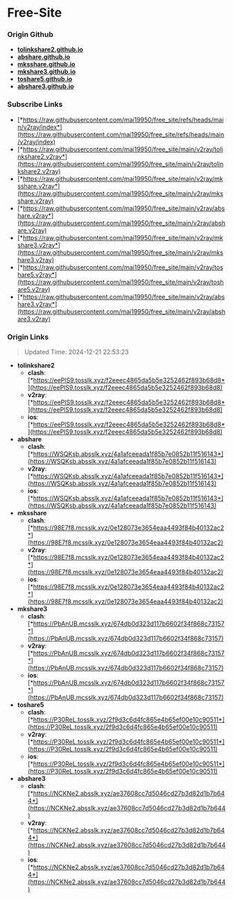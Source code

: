 # Free-Site

### Origin Github

- [**tolinkshare2.github.io**](https://github.com/tolinkshare2/tolinkshare2.github.io)
- [**abshare.github.io**](https://github.com/abshare/abshare.github.io)
- [**mksshare.github.io**](https://github.com/mksshare/mksshare.github.io)
- [**mkshare3.github.io**](https://github.com/mkshare3/mkshare3.github.io)
- [**toshare5.github.io**](https://github.com/toshare5/toshare5.github.io)
- [**abshare3.github.io**](https://github.com/abshare3/abshare3.github.io)

### Subscribe Links

- [*https://raw.githubusercontent.com/mai19950/free_site/refs/heads/main/v2ray/index*](https://raw.githubusercontent.com/mai19950/free_site/refs/heads/main/v2ray/index)
- [*https://raw.githubusercontent.com/mai19950/free_site/main/v2ray/tolinkshare2.v2ray*](https://raw.githubusercontent.com/mai19950/free_site/main/v2ray/tolinkshare2.v2ray)
- [*https://raw.githubusercontent.com/mai19950/free_site/main/v2ray/mksshare.v2ray*](https://raw.githubusercontent.com/mai19950/free_site/main/v2ray/mksshare.v2ray)
- [*https://raw.githubusercontent.com/mai19950/free_site/main/v2ray/abshare.v2ray*](https://raw.githubusercontent.com/mai19950/free_site/main/v2ray/abshare.v2ray)
- [*https://raw.githubusercontent.com/mai19950/free_site/main/v2ray/mkshare3.v2ray*](https://raw.githubusercontent.com/mai19950/free_site/main/v2ray/mkshare3.v2ray)
- [*https://raw.githubusercontent.com/mai19950/free_site/main/v2ray/toshare5.v2ray*](https://raw.githubusercontent.com/mai19950/free_site/main/v2ray/toshare5.v2ray)
- [*https://raw.githubusercontent.com/mai19950/free_site/main/v2ray/abshare3.v2ray*](https://raw.githubusercontent.com/mai19950/free_site/main/v2ray/abshare3.v2ray)

### Origin Links

> Updated Time: 2024-12-21 22:53:23

- **tolinkshare2**
  - **clash**: [*https://eePlS9.tosslk.xyz/f2eeec4865da5b5e3252462f893b68d8*](https://eePlS9.tosslk.xyz/f2eeec4865da5b5e3252462f893b68d8)
  - **v2ray**: [*https://eePlS9.tosslk.xyz/f2eeec4865da5b5e3252462f893b68d8*](https://eePlS9.tosslk.xyz/f2eeec4865da5b5e3252462f893b68d8)
  - **ios**: [*https://eePlS9.tosslk.xyz/f2eeec4865da5b5e3252462f893b68d8*](https://eePlS9.tosslk.xyz/f2eeec4865da5b5e3252462f893b68d8)
- **abshare**
  - **clash**: [*https://WSQKsb.absslk.xyz/4a1afceeada1f85b7e0852b11f516143*](https://WSQKsb.absslk.xyz/4a1afceeada1f85b7e0852b11f516143)
  - **v2ray**: [*https://WSQKsb.absslk.xyz/4a1afceeada1f85b7e0852b11f516143*](https://WSQKsb.absslk.xyz/4a1afceeada1f85b7e0852b11f516143)
  - **ios**: [*https://WSQKsb.absslk.xyz/4a1afceeada1f85b7e0852b11f516143*](https://WSQKsb.absslk.xyz/4a1afceeada1f85b7e0852b11f516143)
- **mksshare**
  - **clash**: [*https://98E7f8.mcsslk.xyz/0e128073e3654eaa4493f84b40132ac2*](https://98E7f8.mcsslk.xyz/0e128073e3654eaa4493f84b40132ac2)
  - **v2ray**: [*https://98E7f8.mcsslk.xyz/0e128073e3654eaa4493f84b40132ac2*](https://98E7f8.mcsslk.xyz/0e128073e3654eaa4493f84b40132ac2)
  - **ios**: [*https://98E7f8.mcsslk.xyz/0e128073e3654eaa4493f84b40132ac2*](https://98E7f8.mcsslk.xyz/0e128073e3654eaa4493f84b40132ac2)
- **mkshare3**
  - **clash**: [*https://PbAnUB.mcsslk.xyz/674db0d323d117b6602f34f868c73157*](https://PbAnUB.mcsslk.xyz/674db0d323d117b6602f34f868c73157)
  - **v2ray**: [*https://PbAnUB.mcsslk.xyz/674db0d323d117b6602f34f868c73157*](https://PbAnUB.mcsslk.xyz/674db0d323d117b6602f34f868c73157)
  - **ios**: [*https://PbAnUB.mcsslk.xyz/674db0d323d117b6602f34f868c73157*](https://PbAnUB.mcsslk.xyz/674db0d323d117b6602f34f868c73157)
- **toshare5**
  - **clash**: [*https://P30ReL.tosslk.xyz/2f9d3c6d4fc865e4b65ef00e10c90511*](https://P30ReL.tosslk.xyz/2f9d3c6d4fc865e4b65ef00e10c90511)
  - **v2ray**: [*https://P30ReL.tosslk.xyz/2f9d3c6d4fc865e4b65ef00e10c90511*](https://P30ReL.tosslk.xyz/2f9d3c6d4fc865e4b65ef00e10c90511)
  - **ios**: [*https://P30ReL.tosslk.xyz/2f9d3c6d4fc865e4b65ef00e10c90511*](https://P30ReL.tosslk.xyz/2f9d3c6d4fc865e4b65ef00e10c90511)
- **abshare3**
  - **clash**: [*https://NCKNe2.absslk.xyz/ae37608cc7d5046cd27b3d82d1b7b644*](https://NCKNe2.absslk.xyz/ae37608cc7d5046cd27b3d82d1b7b644)
  - **v2ray**: [*https://NCKNe2.absslk.xyz/ae37608cc7d5046cd27b3d82d1b7b644*](https://NCKNe2.absslk.xyz/ae37608cc7d5046cd27b3d82d1b7b644)
  - **ios**: [*https://NCKNe2.absslk.xyz/ae37608cc7d5046cd27b3d82d1b7b644*](https://NCKNe2.absslk.xyz/ae37608cc7d5046cd27b3d82d1b7b644)
